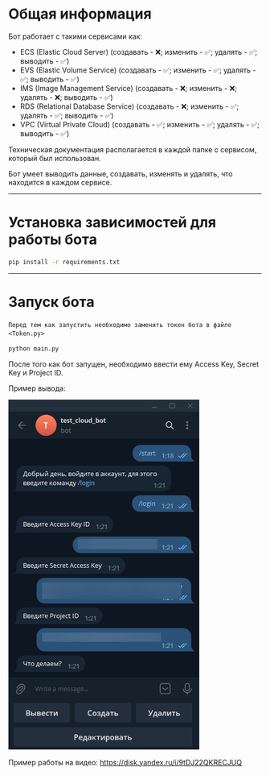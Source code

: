 # Общая информация

Бот работает с такими сервисами как:
- ECS (Elastic Cloud Server) (создавать - ❌; изменить - ✅; удалять - ✅; выводить - ✅)
- EVS (Elastic Volume Service) (создавать - ✅; изменить - ✅; удалять - ✅; выводить - ✅)
- IMS (Image Management Service) (создавать - ❌; изменить - ❌; удалять - ❌; выводить - ✅)
- RDS (Relational Database Service) (создавать - ❌; изменить - ✅; удалять - ✅; выводить - ✅)
- VPC (Virtual Private Cloud) (создавать - ✅; изменить - ✅; удалять - ✅; выводить - ✅)

Техническая документация располагается в каждой папке с сервисом, который был использован.

Бот умеет выводить данные, создавать, изменять и удалять, что находится в каждом сервисе.


---

# Установка зависимостей для работы бота
```sh
pip install -r requirements.txt
```

---

# Запуск бота

```Перед тем как запустить необходимо заменить токен бота в файле <Token.py>```

```sh
python main.py
```

После того как бот запущен, необходимо ввести ему Access Key, Secret Key и Project ID.

Пример вывода:

![start-bot](./images/start-bot.png 'Пример вывода')


Пример работы на видео:
https://disk.yandex.ru/i/9tDJ22QKRECJUQ
